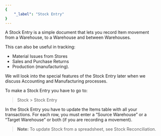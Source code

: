 ```yaml
---
{
	"_label": "Stock Entry"
}
---
```

A Stock Entry is a simple document that lets you record Item movement from a Warehouse, to a Warehouse and between Warehouses.

This can also be useful in tracking:

- Material Issues from Stores
- Sales and Purchase Returns
- Production (manufacturing).

We will look into the special features of the Stock Entry later when we discuss Accounting and Manufacturing processes.

To make a Stock Entry you have to go to:

> Stock > Stock Entry

In the Stock Entry you have to update the Items table with all your transactions. For each row, you must enter a “Source Warehouse” or a “Target Warehouse” or both (if you are recording a movement).

> **Note:** To update Stock from a spreadsheet, see Stock Reconciliation.

